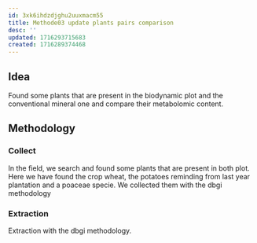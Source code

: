 ```yaml
---
id: 3xk6ihdzdjghu2uuxmacm55
title: Methode03 update plants pairs comparison
desc: ''
updated: 1716293715683
created: 1716289374468
---
```


## Idea 
Found some plants that are present in the biodynamic plot and the conventional mineral one and compare their metabolomic content. 

## Methodology 

### Collect
In the field, we search and found some plants that are present in both plot. Here we have found the crop wheat, the potatoes reminding from last year plantation and a poaceae specie. 
We collected them with the dbgi methodology 

### Extraction 
Extraction with the dbgi methodology. 